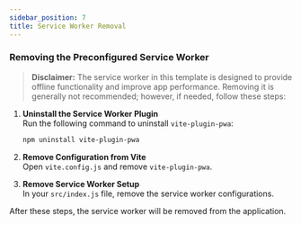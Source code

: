 ```yaml
---
sidebar_position: 7
title: Service Worker Removal
---
```


### Removing the Preconfigured Service Worker

> **Disclaimer:** The service worker in this template is designed to provide offline functionality and improve app performance. Removing it is generally not recommended; however, if needed, follow these steps:

1. **Uninstall the Service Worker Plugin**  
   Run the following command to uninstall `vite-plugin-pwa`:
   ```bash
   npm uninstall vite-plugin-pwa
   ```
2. **Remove Configuration from Vite**   
   Open `vite.config.js` and remove `vite-plugin-pwa`.

3. **Remove Service Worker Setup**  
   In your `src/index.js` file, remove the service worker configurations.

After these steps, the service worker will be removed from the application.

